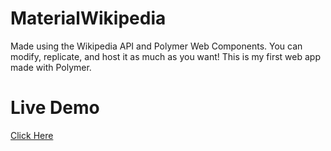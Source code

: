 # MaterialWikipedia
Made using the Wikipedia API and Polymer Web Components. You can modify, replicate, and host it as much as you want! This is my first web app made with Polymer.  
# Live Demo
[Click Here](http://jeffcheema.tk/projects/information)

